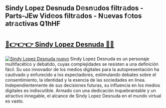 ## Sindy Lopez Desnuda D𝚎sn𝚞dos filtr𝚊dos - Parts-JEw Vid𝚎os filtr𝚊dos - N𝚞evas f𝚘tos atr𝚊ctivas Q1hHF

# <h2><a href="http://mbd7nj8.tromn.icu/?c=Sindy+Lopez+Desnuda">🔗👉👉👉 Sindy Lopez Desnuda 🔗🔗</a></h2>

[![Sindy Lopez Desnuda nuevo](https://i.imgur.com/pEAQMta.gif)](http://mbd7nj8.tromn.icu/?c=Sindy+Lopez+Desnuda)
Sindy Lopez Desnuda es un personaje multifacético y debatido, cuyas complejidades se resisten a una definición fácil.  Su uso innovador de los medios digitales para la autopresentación ha cautivado y enfurecido a los espectadores, estimulando debates sobre el consentimiento, la identidad y la esencia de las sociedades en línea. Independientemente de sus decisiones futuras, su influencia en los medios digitales es indiscutible. Armado con una dedicación inquebrantable y un atractivo innegable, el alcance de Sindy Lopez Desnuda en el mundo virtual es vasto.
